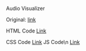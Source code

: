 Audio Visualizer

Original: [link](https://codepen.io/nfj525/pen/rVBaab)

HTML Code
[Link](https://vexionproject.github.io/Visualizer/HTML.html)

CSS Code
[Link](https://vexionproject.github.io/Visualizer/CSS.html)
JS Code\n
[Link](https://vexionproject.github.io/Visualizer/JS.html)
